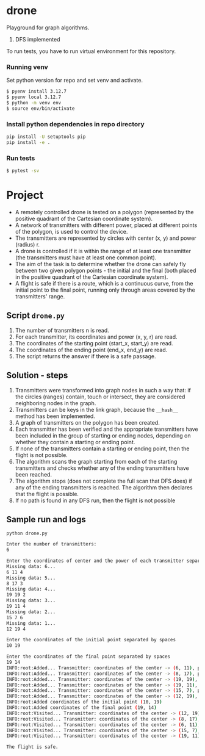 # drone
Playground for graph algorithms.
1. DFS implemented

To run tests, you have to run virtual environment for this repository.

### Running venv

Set python version for repo and set venv and activate.
```sh
$ pyenv install 3.12.7
$ pyenv local 3.12.7
$ python -m venv env
$ source env/bin/activate
```

### Install python dependencies in repo directory
```sh
pip install -U setuptools pip
pip install -e .
```

### Run tests
```sh
$ pytest -sv
```

# Project

* A remotely controlled drone is tested on a polygon (represented by the positive quadrant 
of the Cartesian coordinate system).
* A network of transmitters with different power, placed at different points of the polygon,
is used to control the device.
* The transmitters are represented by circles with center (x, y) and power (radius) r.
* A drone is controlled if it is within the range of at least one transmitter (the transmitters
must have at least one common point).
* The aim of the task is to determine whether the drone can safely fly between two given polygon
points - the initial and the final (both placed in the positive quadrant of the Cartesian
coordinate system).
* A flight is safe if there is a route, which is a continuous curve, from the initial point to the final point, running only through areas covered by the transmitters' range.

## Script `drone.py`

1. The number of transmitters n is read.
2. For each transmitter, its coordinates and power (x, y, r) are read.
3. The coordinates of the starting point (start_x, start_y) are read.
4. The coordinates of the ending point (end_x, end_y) are read.
5. The script returns the answer if there is a safe passage.

## Solution - steps

1. Transmitters were transformed into graph nodes in such a way that:
if the circles (ranges) contain, touch or intersect, they are considered neighboring nodes
in the graph.
2. Transmitters can be keys in the link graph, because the `__hash__` method has been implemented.
3. A graph of transmitters on the polygon has been created.
4. Each transmitter has been verified and the appropriate transmitters have been included
in the group of starting or ending nodes, depending on whether they contain a starting
or ending point.
5. If none of the transmitters contain a starting or ending point, then the flight is not possible.
6. The algorithm scans the graph starting from each of the starting transmitters
and checks whether any of the ending transmitters have been reached.
6. The algorithm stops (does not complete the full scan that DFS does) if any of the ending
transmitters is reached. The algorithm then declares that the flight is possible.
7. If no path is found in any DFS run, then the flight is not possible

## Sample run and logs

`python drone.py`

```bash
Enter the number of transmitters:
6

Enter the coordinates of center and the power of each transmitter separated by spaces
Missing data: 6...
6 11 4
Missing data: 5...
8 17 3
Missing data: 4...
19 19 2
Missing data: 3...
19 11 4
Missing data: 2...
15 7 6
Missing data: 1...
12 19 4

Enter the coordinates of the initial point separated by spaces
10 19

Enter the coordinates of the final point separated by spaces
19 14
INFO:root:Added... Transmitter: coordinates of the center -> (6, 11), power -> 4
INFO:root:Added... Transmitter: coordinates of the center -> (8, 17), power -> 3
INFO:root:Added... Transmitter: coordinates of the center -> (19, 19), power -> 2
INFO:root:Added... Transmitter: coordinates of the center -> (19, 11), power -> 4
INFO:root:Added... Transmitter: coordinates of the center -> (15, 7), power -> 6
INFO:root:Added... Transmitter: coordinates of the center -> (12, 19), power -> 4
INFO:root:Added coordinates of the initial point (10, 19)
INFO:root:Added coordinates of the final point (19, 14)
INFO:root:Visited... Transmitter: coordinates of the center -> (12, 19), power -> 4
INFO:root:Visited... Transmitter: coordinates of the center -> (8, 17), power -> 3
INFO:root:Visited... Transmitter: coordinates of the center -> (6, 11), power -> 4
INFO:root:Visited... Transmitter: coordinates of the center -> (15, 7), power -> 6
INFO:root:Visited... Transmitter: coordinates of the center -> (19, 11), power -> 4

The flight is safe.
```
